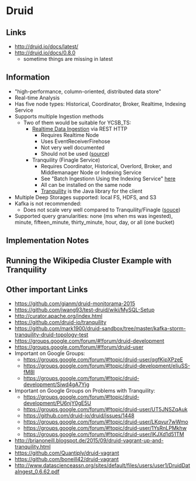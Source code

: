 # Druid

## Links

* http://druid.io/docs/latest/
* http://druid.io/docs/0.8.0
  * sometime things are missing in latest

## Information

* "high-performance, column-oriented, distributed data store"
* Real-time Analysis
* Has five node types:  Historical, Coordinator, Broker, Realtime, Indexing Service
* Supports multiple Ingestion methods
  * Two of them would be suitable for YCSB_TS:
    * [Realtime Data Ingestion](http://druid.io/docs/latest/ingestion/realtime-ingestion.html) via REST HTTP
      * Requires Realtime Node
      * Uses EventReceiverFirehose
      * Not very well documented
      * Should not be used ([source](https://groups.google.com/forum/#!topic/druid-development/DR89YlMzyKU))
    * Tranquility (Finagle Service)
        * Requires Coordinator, Historical, Overlord, Broker, and Middlemanager Node or Indexing Service
        * See "Batch Ingestionn Using the Indexing Service" [here](http://druid.io/docs/latest/ingestion/batch-ingestion.html)
        * All can be installed on the same node
        * [Tranquility](https://github.com/druid-io/tranquility) is the Java library for the client
* Multiple Deep Storages supported: local FS, HDFS, and S3
* Kafka is not recommended:
    * Does not scale very well compared to Tranquility/Finagle ([souce](https://groups.google.com/forum/#!searchin/druid-development/fangjin$20yang$20%22thoughts%22/druid-development/aRMmNHQGdhI/muBGl0Xi_wgJ))
* Supported query granularities:  none (ms when ms was ingested), minute, fifteen_minute, thirty_minute, hour, day, or all (one bucket) 
    
    
## Implementation Notes







## Running the Wikipedia Cluster Example with Tranquility

## Other important Links

* https://github.com/gianm/druid-monitorama-2015
* https://github.com/jwang93/test-druid/wiki/MySQL-Setup
* http://curator.apache.org/index.html
* https://github.com/druid-io/tranquility
* https://github.com/mark1900/druid-sandbox/tree/master/kafka-storm-tranquility-druid-topology-test
* https://groups.google.com/forum/#!forum/druid-development
* https://groups.google.com/forum/#!forum/druid-user
* Important on Google Groups:
  * https://groups.google.com/forum/#!topic/druid-user/qgfKipXPzeE
  * https://groups.google.com/forum/#!topic/druid-development/eIiuSS-fM8I
  * https://groups.google.com/forum/#!topic/druid-development/Siwd4gA7Yjg
* Important on Google Groups on Problems with Tranquility:
  * https://groups.google.com/forum/#!topic/druid-development/PU6njY0gE5U
  * https://groups.google.com/forum/#!topic/druid-user/UT5JNSZqAuk
  * https://github.com/druid-io/druid/issues/1448
  * https://groups.google.com/forum/#!topic/druid-user/LKqvur7wWmo
  * https://groups.google.com/forum/#!topic/druid-user/1YsRnLPMkhw
  * https://groups.google.com/forum/#!topic/druid-user/IKJXd1d51TM
* http://brianoneill.blogspot.de/2015/09/druid-vagrant-up-and-tranquility.html
* https://github.com/Quantiply/druid-vagrant
* https://github.com/boneill42/druid-vagrant
* http://www.datascienceassn.org/sites/default/files/users/user1/DruidDataIngest_0.6.62.pdf
